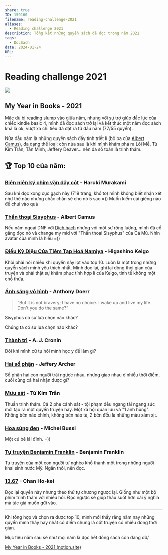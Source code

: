 ```yaml
---
share: true
ID: 159160
filename: reading-challenge-2021
aliases:
  - Reading challenge 2021
description: Tổng kết những quyển sách đã đọc trong năm 2021
tags:
  - DocSach
date: 2024-01-24
URL: 
---
```


# Reading challenge 2021

![](https://i.imgur.com/NxzihNz.png)

## My Year in Books - 2021

Mặc dù bị [reading slump](./reading-slump.md) vào giữa năm, nhưng với sự trợ giúp đắc lực của chiếc kindle basic 4, mình đã đọc sách trở lại và kết thúc một năm đọc sách khá là ok, vượt xa chỉ tiêu đã đặt ra từ đầu năm (77/55 quyển).

Nửa đầu năm là những quyển sách đầy tính triết lí (bộ ba của [Albert Camus](../../Albert%20Camus.md)), đa dạng thể loại; còn nửa sau là khi mình khám phá ra Lôi Mễ, Tử Kim Trần, Tần Minh, Jeffery Deaver... nên đa số toàn là trinh thám.

## 🏆 Top 10 của năm:
### [Biên niên ký chim vặn dây cót](../../Bi%C3%AAn%20Ni%C3%AAn%20K%C3%BD%20Chim%20V%E1%BA%B7n%20D%C3%A2y%20C%C3%B3t.md) - Haruki Murakami
Sau khi đọc xong cục gạch này (719 trang, khổ to) mình không biết nhận xét như thế nào nhưng chắc chắn sẽ cho nó 5 sao =))
Muốn kiếm cái giếng nào để chui vào quá

### [Thần thoại Sisyphus](./than-thoai-sisyphus.md) - Albert Camus
Nếu năm ngoái DNF với [Dịch hạch](../../D%E1%BB%8Bch%20H%E1%BA%A1ch.md) nhưng với một sự rộng lượng, mình đã cố gắng đọc nó và change my mid với "Thần thoại Sisyphus" của Cá Mú. Nhìn avatar của mình là hiểu =))

### [Điều Kỳ Diệu Của Tiệm Tạp Hoá Namiya](./dieu-ki-dieu-cua-tiem-tap-hoa-namiya.md) - Higashino Keigo
Khỏi phải nói nhiều khi quyển này lọt vào top 10. Luôn là một trong những quyển sách mình yêu thích nhất. Mình đọc lại, ghi lại dòng thời gian của truyện và phải thật sự khâm phục tính hợp lí của Keigo, tinh tế không một chỗ thừa.

### [Ánh sáng vô hình](../../%C3%81nh%20s%C3%A1ng%20v%C3%B4%20h%C3%ACnh.md) - Anthony Doerr
> “But it is not bravery; I have no choice. I wake up and live my life. Don't you do the same?”

Sisyphus có sự lựa chọn nào khác?

Chúng ta có sự lựa chọn nào khác?

### [Thành trì](./thanh-tri.md) - A. J. Cronin
Đôi khi mình cứ tự hỏi mình học y để làm gì?

### [Hai số phận](../../Hai%20s%E1%BB%91%20ph%E1%BA%ADn.md) - Jeffery Archer
Số phận hai con người trái ngược nhau, nhưng giao nhau ở nhiều thời điểm, cuối cùng cả hai nhận được gì?

### [Mưu sát](../../M%C6%B0u%20s%C3%A1t.md) - Tử Kim Trần
Thuần trinh thám. Cả 2 phe cảnh sát - tội phạm đều ngang tài ngang sức mới tạo ra một quyển truyện hay. Một xã hội quan lưu và "1 anh hùng". Không bên nào chính, không bên nào tà, 2 bên đều là những màu xám xịt.

### [Hoa súng đen](../../Hoa%20s%C3%BAng%20%C4%91en.md) - Michel Bussi
Một cú bẻ lái đỉnh.
=))

### [Tự truyện Benjamin Franklin](../../T%E1%BB%B1%20truy%E1%BB%87n%20Benjamin%20Franklin.md) - Benjamin Franklin
Tự truyện của một con người từ nghèo khổ thành một trong những người khai sinh nước Mỹ.
Ngắn thôi, nên đọc.

### [13.67](../../13.67.md) - Chan Ho-kei
Đọc lại quyển này nhưng theo thứ tự chương ngược lại. Giống như một bộ phim trinh thám với nhiều hồi. Đọc ngược sẽ giúp thấu suốt hơn cái ý nghĩa mà tác giả muốn gửi vào.

---

Khi tổng hợp và chọn ra được top 10, mình mới thấy rằng năm nay những quyển mình thấy hay nhất có điểm chung là cốt truyện có nhiều dòng thời gian.

Mục tiêu năm sau sẽ như mọi năm là đọc hết đống sách còn dang dở/

[My Year in Books - 2021 (notion.site)](https://thienqc.notion.site/My-Year-in-Books-2021-9a19bff56d22416eb81573768f31a887)